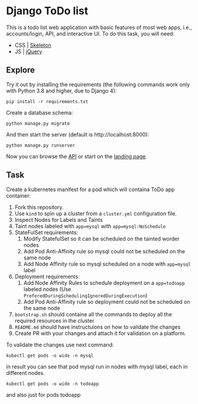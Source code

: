 # Django ToDo list

This is a todo list web application with basic features of most web apps, i.e., accounts/login, API, and interactive UI. To do this task, you will need:

- CSS | [Skeleton](http://getskeleton.com/)
- JS  | [jQuery](https://jquery.com/)

## Explore

Try it out by installing the requirements (the following commands work only with Python 3.8 and higher, due to Django 4):

```
pip install -r requirements.txt
```

Create a database schema:

```
python manage.py migrate
```

And then start the server (default is http://localhost:8000):

```
python manage.py runserver
```

Now you can browse the [API](http://localhost:8000/api/) or start on the [landing page](http://localhost:8000/).

## Task

Create a kubernetes manifest for a pod which will containa ToDo app container:

1. Fork this repository.
1. Use `kind` to spin up a cluster from a `cluster.yml` configuration file.
1. Inspect Nodes for Labels and Taints
1. Taint nodes labeled with `app=mysql` with `app=mysql:NoSchedule`
1. StateFulSet requirements:
    1. Modify StatefulSet so it can be scheduled on the tainted worder nodes
    1. Add Pod Anti-Affinity rule so mysql could not be scheduled on the same node
    1. Add Node Affinity rule so mysql scheduled on a node with `app=mysql` label
1. Deployment requirements:
    1. Add Node Affinity Rules to schedule deployment on a `app=todoapp` labeled nodes (Use `PreferedDuringSchedulingIgnoredDuringExecution`)
    1. Add Pod Anti-Affinity rule so deployment could not be scheduled on the same node
1. `bootstrap.sh` should containe all the commands to deploy all the required resources in the cluster
1. `README.md` should have instructuions on how to validate the changes
1. Create PR with your changes and attach it for validation on a platform.

To validate the changes use next command:

    kubectl get pods -o wide -n mysql

in result you can see that pod mysql run in nodes with mysql label, each in different nodes.

    kubectl get pods -o wide -n todoapp

and  also just for pods todoapp